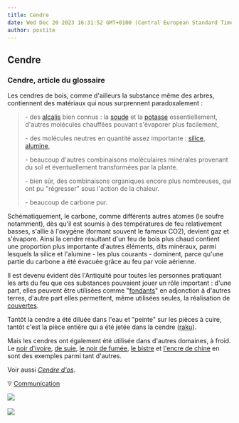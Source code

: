 ```yaml
---
title: Cendre
date: Wed Dec 20 2023 16:31:52 GMT+0100 (Central European Standard Time)
author: postite
---
```


## Cendre
### Cendre, article du glossaire
 Les cendres de bois, comme d'ailleurs la substance même des arbres, contiennent des matériaux qui nous surprennent paradoxalement :

> \- des [alcalis](alcali.html) bien connus : la [soude](soude.html) et la [potasse](potasse.html) essentiellement, d'autres molécules chauffées pouvant s'évaporer plus facilement,
> 
> \- des molécules neutres en quantité assez importante : [silice](silice.html), [alumine](alumine.html),
> 
> \- beaucoup d'autres combinaisons moléculaires minérales provenant du sol et éventuellement transformées par la plante.
> 
> \- bien sûr, des combinaisons organiques encore plus nombreuses, qui ont pu "régresser" sous l'action de la chaleur.
> 
> \- beaucoup de carbone pur.

Schématiquement, le carbone, comme différents autres atomes (le soufre notamment), dès qu'il est soumis à des températures de feu relativement basses, s'allie à l'oxygène (formant souvent le fameux CO2), devient gaz et s'évapore. Ainsi la cendre résultant d'un feu de bois plus chaud contient une proportion plus importante d'autres éléments, dits minéraux, parmi lesquels la silice et l'alumine - les plus courants - dominent, parce qu'une partie du carbone a été évacuée grâce au feu par voie aérienne.

Il est devenu évident dès l'Antiquité pour toutes les personnes pratiquant les arts du feu que ces substances pouvaient jouer un rôle important : d'une part, elles peuvent être utilisées comme "[fondants](fondant.html)" en adjonction à d'autres terres, d'autre part elles permettent, même utilisées seules, la réalisation de [couvertes](couverte.html).

Tantôt la cendre a été diluée dans l'eau et "peinte" sur les pièces à cuire, tantôt c'est la pièce entière qui a été jetée dans la cendre ([raku](raku.html)).

Mais les cendres ont également été utilisée dans d'autres domaines, à froid. Le [noir d'ivoire](noirs.html#lenoirdivoire), [de suie](noirs.html#noirdesuie), [le noir de fumée](noirs.html#lenoirdefumee), [le bistre](encresdiverses.html#lebistre) et [l'encre de chine](encredechine.html) en sont des exemples parmi tant d'autres.

Voir aussi [_Cendre d'os_](cendredos.html).



![](images/flechebas.gif) [Communication](http://www.artrealite.com/annonceurs.htm) 

[![](https://cbonvin.fr/sites/regie.artrealite.com/visuels/campagne1.png)](index-2.html#20131014)

![](https://cbonvin.fr/sites/regie.artrealite.com/visuels/campagne2.png)